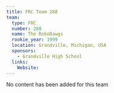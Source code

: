 ```yaml
---
title: FRC Team 288
team:
  type: FRC
  number: 288
  name: The RoboDawgs
  rookie_year: 1999
  location: Grandville, Michigan, USA
  sponsors:
    - Grandville High School
  links:
    Website: 
---
```

No content has been added for this team
